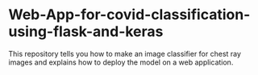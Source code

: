 # Web-App-for-covid-classification-using-flask-and-keras
This repository tells you how to make an image classifier for chest ray images and explains how to deploy the model on a web application.
